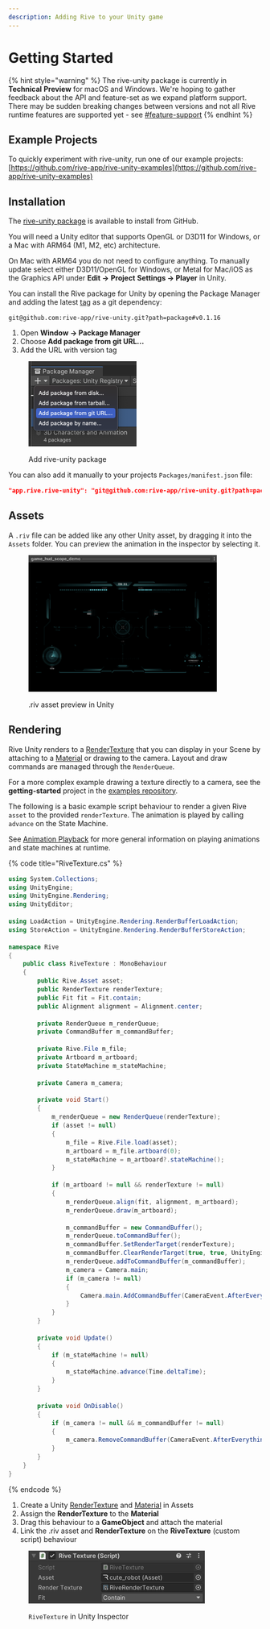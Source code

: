 ```yaml
---
description: Adding Rive to your Unity game
---
```


# Getting Started

{% hint style="warning" %}
The rive-unity package is currently in **Technical** **Preview** for macOS and Windows. We're hoping to gather feedback about the API and feature-set as we expand platform support. There may be sudden breaking changes between versions and not all Rive runtime features are supported yet - see [#feature-support](./#feature-support "mention")
{% endhint %}

## Example Projects

To quickly experiment with rive-unity, run one of our example projects: [https://github.com/rive-app/rive-unity-examples](https://github.com/rive-app/rive-unity-examples)

## Installation

The [rive-unity package](https://github.com/rive-app/rive-unity) is available to install from GitHub.

You will need a Unity editor that supports OpenGL or D3D11 for Windows, or a Mac with ARM64 (M1, M2, etc) architecture.

On Mac with ARM64 you do not need to configure anything. To manually update select either D3D11/OpenGL for Windows, or Metal for Mac/iOS as the Graphics API under **Edit ->** **Project** **Settings -> Player** in Unity.

You can install the Rive package for Unity by opening the Package Manager and adding the latest [tag](https://github.com/rive-app/rive-unity/tags) as a git dependency:

```
git@github.com:rive-app/rive-unity.git?path=package#v0.1.16
```

1. Open **Window -> Package Manager**
2. Choose **Add package from git URL...**
3. Add the URL with version tag

<figure><img src="../../.gitbook/assets/package_manager_ui.png" alt="" width="215"><figcaption><p>Add rive-unity package</p></figcaption></figure>

You can also add it manually to your projects `Packages/manifest.json` file:

```json
"app.rive.rive-unity": "git@github.com:rive-app/rive-unity.git?path=package#v0.1.16",
```

## Assets

A `.riv` file can be added like any other Unity asset, by dragging it into the `Assets` folder. You can preview the animation in the inspector by selecting it.

<figure><img src="../../.gitbook/assets/CleanShot 2023-11-13 at 14.34.53@2x.png" alt="" width="375"><figcaption><p>.riv asset preview in Unity</p></figcaption></figure>

## Rendering

Rive Unity renders to a [RenderTexture](https://docs.unity3d.com/ScriptReference/RenderTexture.html) that you can display in your Scene by attaching to a [Material](https://docs.unity3d.com/ScriptReference/Material.html) or drawing to the camera. Layout and draw commands are managed through the `RenderQueue`.

For a more complex example drawing a texture directly to a camera, see the **getting-started** project in the [examples repository](https://github.com/rive-app/rive-unity-examples).

The following is a basic example script behaviour to render a given Rive `asset` to the provided `renderTexture`. The animation is played by calling `advance` on the State Machine.

See [Animation Playback](../../runtimes/playback.md) for more general information on playing animations and state machines at runtime.

{% code title="RiveTexture.cs" %}
```csharp
using System.Collections;
using UnityEngine;
using UnityEngine.Rendering;
using UnityEditor;

using LoadAction = UnityEngine.Rendering.RenderBufferLoadAction;
using StoreAction = UnityEngine.Rendering.RenderBufferStoreAction;

namespace Rive
{
    public class RiveTexture : MonoBehaviour
    {
        public Rive.Asset asset;
        public RenderTexture renderTexture;
        public Fit fit = Fit.contain;
        public Alignment alignment = Alignment.center;

        private RenderQueue m_renderQueue;
        private CommandBuffer m_commandBuffer;

        private Rive.File m_file;
        private Artboard m_artboard;
        private StateMachine m_stateMachine;

        private Camera m_camera;

        private void Start()
        {
            m_renderQueue = new RenderQueue(renderTexture);
            if (asset != null)
            {
                m_file = Rive.File.load(asset);
                m_artboard = m_file.artboard(0);
                m_stateMachine = m_artboard?.stateMachine();
            }

            if (m_artboard != null && renderTexture != null)
            {
                m_renderQueue.align(fit, alignment, m_artboard);
                m_renderQueue.draw(m_artboard);

                m_commandBuffer = new CommandBuffer();
                m_renderQueue.toCommandBuffer();
                m_commandBuffer.SetRenderTarget(renderTexture);
                m_commandBuffer.ClearRenderTarget(true, true, UnityEngine.Color.clear, 0.0f);
                m_renderQueue.addToCommandBuffer(m_commandBuffer);
                m_camera = Camera.main;
                if (m_camera != null)
                {
                    Camera.main.AddCommandBuffer(CameraEvent.AfterEverything, m_commandBuffer);
                }
            }
        }

        private void Update()
        {
            if (m_stateMachine != null)
            {
                m_stateMachine.advance(Time.deltaTime);
            }
        }

        private void OnDisable()
        {
            if (m_camera != null && m_commandBuffer != null)
            {
                m_camera.RemoveCommandBuffer(CameraEvent.AfterEverything, m_commandBuffer);
            }
        }
    }
}
```
{% endcode %}

1. Create a Unity [RenderTexture](https://docs.unity.cn/ru/2020.1/Manual/class-RenderTexture.html) and [Material](https://docs.unity3d.com/2019.3/Documentation/Manual/Materials.html) in Assets
2. Assign the **RenderTexture** to the **Material**
3. Drag this behaviour to a **GameObject** and attach the material
4. Link the .riv asset and **RenderTexture** on the **RiveTexture** (custom script) behaviour

<figure><img src="../../.gitbook/assets/CleanShot 2023-11-14 at 11.50.39@2x (2).png" alt="" width="351"><figcaption><p><code>RiveTexture</code> in Unity Inspector</p></figcaption></figure>
